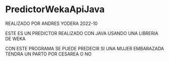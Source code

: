 # PredictorWekaApiJava

REALIZADO POR ANDRES YODERA 2022-10

ESTE ES UN PREDICTOR REALIZADO CON JAVA USANDO UNA LIBRERIA DE WEKA 

CON ESTE PROGRAMA SE PUEDE PREDECIR SI UNA MUJER EMBARAZADA TENDRA UN PARTO POR CESAREA O NO


